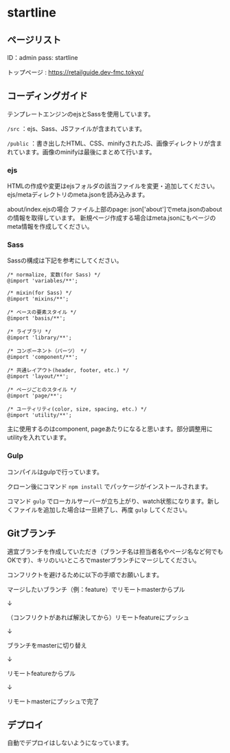 # startline

## ページリスト
ID：admin
pass: startline

トップページ : https://retailguide.dev-fmc.tokyo/


## コーディングガイド

テンプレートエンジンのejsとSassを使用しています。

`/src` ：ejs、Sass、JSファイルが含まれています。

`/public` ：書き出したHTML、CSS、minifyされたJS、画像ディレクトリが含まれています。画像のminifyは最後にまとめて行います。

### ejs

HTMLの作成や変更はejsフォルダの該当ファイルを変更・追加してください。
ejs/metaディレクトリのmeta.jsonを読み込みます。

about/index.ejsの場合
ファイル上部のpage: json['about']でmeta.jsonのaboutの情報を取得しています。
新規ページ作成する場合はmeta.jsonにもページのmeta情報を作成してください。

### Sass

Sassの構成は下記を参考にしてください。

    /* normalize, 変数(for Sass) */
    @import 'variables/**';

    /* mixin(for Sass) */
    @import 'mixins/**';

    /* ベースの要素スタイル */
    @import 'basis/**';

    /* ライブラリ */
    @import 'library/**';

    /* コンポーネント（パーツ） */
    @import 'component/**';

    /* 共通レイアウト(header, footer, etc.) */
    @import 'layout/**';

    /* ページごとのスタイル */
    @import 'page/**';

    /* ユーティリティ(color, size, spacing, etc.) */
    @import 'utility/**';

主に使用するのはcomponent, pageあたりになると思います。部分調整用にutilityを入れています。

### Gulp

コンパイルはgulpで行っています。

クローン後にコマンド `npm install` でパッケージがインストールされます。

コマンド `gulp` でローカルサーバーが立ち上がり、watch状態になります。新しくファイルを追加した場合は一旦終了し、再度 `gulp` してください。

## Gitブランチ

適宜ブランチを作成していただき（ブランチ名は担当者名やページ名など何でもOKです）、キリのいいところでmasterブランチにマージしてください。

コンフリクトを避けるために以下の手順でお願いします。

マージしたいブランチ（例：feature）でリモートmasterからプル

↓

（コンフリクトがあれば解決してから）リモートfeatureにプッシュ

↓

ブランチをmasterに切り替え

↓

リモートfeatureからプル

↓

リモートmasterにプッシュで完了

## デプロイ
自動でデプロイはしないようになっています。
